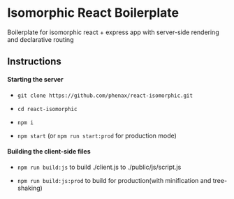 # Isomorphic React Boilerplate
Boilerplate for isomorphic react + express app with server-side rendering and declarative routing

## Instructions

#### Starting the server

* ```git clone https://github.com/phenax/react-isomorphic.git```

* ```cd react-isomorphic```

* ```npm i```

* ```npm start``` (or ```npm run start:prod``` for production mode)


#### Building the client-side files

* ```npm run build:js``` to build ./client.js to ./public/js/script.js

* ```npm run build:js:prod``` to build for production(with minification and tree-shaking)
